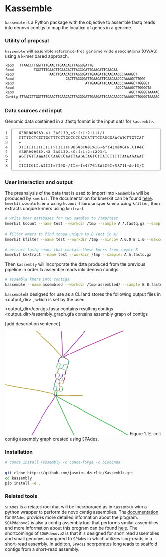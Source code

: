 # Kassemble 

`kassemble` is a Python package with the objective to assemble fastq reads into denovo contigs to map the location of genes in a genome. 

### Utility of proposal
`kassemble` will assemble reference-free genome wide associations (GWAS) using a k-mer based approach. 



<img src="contig.png" width="700">

### Data sources and input
Genomic data contained in a .fastq format is the input data for `kassemble`. 

<img src="FASTQ.png" width="600">


### User interaction and output
The preanalysis of the data that is used to import into `kassemble` will be produced by `kmerkit`. The documentation for kmerkit can be found
[here](https://github.com/eaton-lab/kmerkit.git). `kmerkit` counts kmers using `kcount`, filters unique kmers using `kfilter`, then extracts unqiue k-mers using `kextract`.

```bash
# write kmer databases for two samples to /tmp/test
kmerkit kcount --name test --workdir /tmp --sample A A.fastq.gz --sample B B.fastq.gz

# filter kmers to find those unique to B (not in A)
kmerkit kfilter --name test --workdir /tmp --mincov A 0.0 B 1.0 --maxcov A 0.0 B 1.0

# extract fastq reads that contain these kmers from sample B
kmerkit kextract --name test --workdir /tmp --samples A A.fastq.gz 
```

Then `kassembly` will incorporate the data produced from the previous pipeline in order to assemble reads into denovo conitgs. 

```bash
# assemble kmers into contigs
kassemble --name assembled --workdir /tmp-assembled/ --sample B B.fastq.gz 
```

`kassemble`is designed for use as a CLI and stores the following output files in <output_dir> , which is set by the user:

<output_dir>/contigs.fasta contains resulting contigs <br />
<output_dir>/assembly_graph.gfa contains assembly graph of contigs

[add description sentence]


<img src="SPAdes_ecoli_graph.png" width="400">
Figure 1. E. coli contig assembly graph created using SPAdes. 


### Installation 
```bash
# conda install kassembly -c conda-forge -c bioconda

git clone https://github.com/jasmina-dzurlic/Kassemble.git
cd kassembly
pip install -e .
``` 

### Related tools
`SPAdes` is a related tool that will be incorporated as in `Kassembly` with a python wrapper to perform de novo contig assemblies. The [documentation](https://github.com/ablab/spades) for `SPAdes` provides more detailed information about the program. `SOAPdenovo2` is also a contig assembly tool that performs similar assemblies and more information about this program can be found [here](https://github.com/aquaskyline/SOAPdenovo2). The shortcomings of `SOAPdenovo2` is that it is designed for short read assemblies and small genomes compared to `SPAdes` in which utilizes long-reads in a short-read assembly. In additon, `SPAdes`incorporates long reads to scaffold contigs from a short-read assembly. 
